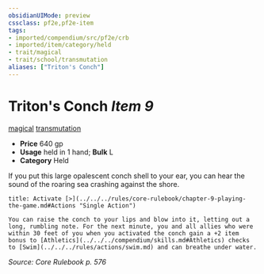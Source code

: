 ```yaml
---
obsidianUIMode: preview
cssclass: pf2e,pf2e-item
tags:
- imported/compendium/src/pf2e/crb
- imported/item/category/held
- trait/magical
- trait/school/transmutation
aliases: ["Triton's Conch"]
---
```

# Triton's Conch *Item 9*  
[magical](magical.md)  [transmutation](transmutation.md)  

- **Price** 640 gp
- **Usage** held in 1 hand; **Bulk** L
- **Category** Held

If you put this large opalescent conch shell to your ear, you can hear the sound of the roaring sea crashing against the shore.

```ad-embed-ability
title: Activate [>](../../../rules/core-rulebook/chapter-9-playing-the-game.md#Actions "Single Action")

You can raise the conch to your lips and blow into it, letting out a long, rumbling note. For the next minute, you and all allies who were within 30 feet of you when you activated the conch gain a +2 item bonus to [Athletics](../../../compendium/skills.md#Athletics) checks to [Swim](../../../rules/actions/swim.md) and can breathe under water.
```

*Source: Core Rulebook p. 576*
